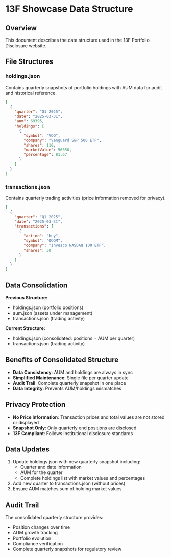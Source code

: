 # 13F Showcase Data Structure

## Overview
This document describes the data structure used in the 13F Portfolio Disclosure website.

## File Structures

### holdings.json
Contains quarterly snapshots of portfolio holdings with AUM data for audit and historical reference.

```json
[
  {
    "quarter": "Q1 2025",
    "date": "2025-03-31",
    "aum": 69395,
    "holdings": [
      {
        "symbol": "VOO",
        "company": "Vanguard S&P 500 ETF",
        "shares": 110,
        "marketValue": 56650,
        "percentage": 81.67
      }
    ]
  }
]
```

### transactions.json
Contains quarterly trading activities (price information removed for privacy).

```json
[
  {
    "quarter": "Q1 2025",
    "date": "2025-03-31",
    "transactions": [
      {
        "action": "buy",
        "symbol": "QQQM",
        "company": "Invesco NASDAQ 100 ETF",
        "shares": 30
      }
    ]
  }
]
```

## Data Consolidation

**Previous Structure:**
- holdings.json (portfolio positions)
- aum.json (assets under management)
- transactions.json (trading activity)

**Current Structure:**
- holdings.json (consolidated: positions + AUM per quarter)
- transactions.json (trading activity)

## Benefits of Consolidated Structure

- **Data Consistency**: AUM and holdings are always in sync
- **Simplified Maintenance**: Single file per quarter update
- **Audit Trail**: Complete quarterly snapshot in one place
- **Data Integrity**: Prevents AUM/holdings mismatches

## Privacy Protection

- **No Price Information**: Transaction prices and total values are not stored or displayed
- **Snapshot Only**: Only quarterly end positions are disclosed
- **13F Compliant**: Follows institutional disclosure standards

## Data Updates

1. Update holdings.json with new quarterly snapshot including:
   - Quarter and date information
   - AUM for the quarter
   - Complete holdings list with market values and percentages
2. Add new quarter to transactions.json (without prices)
3. Ensure AUM matches sum of holding market values

## Audit Trail

The consolidated quarterly structure provides:
- Position changes over time
- AUM growth tracking
- Portfolio evolution
- Compliance verification
- Complete quarterly snapshots for regulatory review
